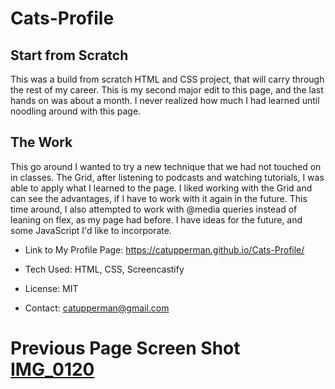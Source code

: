 # Cats-Profile

## **Start from Scratch**
This was a build from scratch HTML and CSS project, that will carry through the rest of my career.  This is my second major edit to this page, and the last hands on was about a month.  I never realized how much I had learned until noodling around with this page.  

## **The Work**
This go around I wanted to try a new technique that we had not touched on in classes.  The Grid, after listening to podcasts and watching tutorials, I was able to apply what I learned to the page.  I liked working with the Grid and can see the advantages, if I have to work with it again in the future. This time around, I also attempted to work with @media queries instead of leaning on flex, as my page had before. I have ideas for the future, and some JavaScript I'd like to incorporate.  

* Link to My Profile Page: https://catupperman.github.io/Cats-Profile/

* Tech Used: HTML, CSS, Screencastify

* License: MIT

* Contact: catupperman@gmail.com


# **Previous Page Screen Shot** [IMG_0120](https://user-images.githubusercontent.com/84750356/122148978-55005c00-ce29-11eb-9c03-5f98cd17231a.jpeg)

